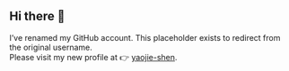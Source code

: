## Hi there 👋

I’ve renamed my GitHub account. This placeholder exists to redirect from the original username.  
Please visit my new profile at 👉 [yaojie-shen](https://github.com/yaojie-shen).
